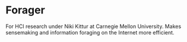 Forager
=========
For HCI research under Niki Kittur at Carnegie Mellon University.
Makes sensemaking and information foraging on the Internet more efficient.
